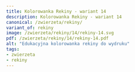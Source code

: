 ```yaml
---
title: Kolorowanka Rekiny - wariant 14
description: Kolorowanka Rekiny - wariant 14
canonical: /zwierzeta/rekiny/
variant_of: rekiny
image: /zwierzeta/rekiny/14/rekiny-14.svg
pdf: /zwierzeta/rekiny/14/rekiny-14.pdf
alt: "Edukacyjna kolorowanka rekiny do wydruku"
tags:
- zwierzeta
- rekiny
---
```

